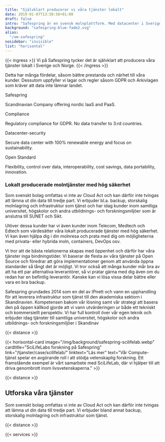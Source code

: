 ```yaml
---
title: "Självklart producerar vi våra tjänster lokalt"
date: 2019-01-07T13:58:58+01:00
draft: false
intro: "Safespring är en svensk molnplattform. Med datacenter i Sverige håller du din data inom landets gränser."
background: "safespring-blue-fade2.svg"
alias:
  "/om-safespring"
nosidebar: "invisible"
list: "horisontal"
---
```


{{< ingress >}} 
Vi på Safespring tycker det är självklart att producera våra tjänster lokalt i Sverige och Norge. 
{{< /ingress >}}

Detta har många fördelar, såsom bättre prestanda och närhet till våra kunder. Dessutom uppfyller vi lagar och regler såsom GDPR och Arkivlagen som kräver att data inte lämnar landet.

<section>
</section>
<section class="map">
  <div id="sticky-div"></div>
  <div class="card-content">
    <div class="card-icon icon-blue"><i class="fa-kit fa-safespring-icon"></i></div>
    <p class="card-title">Safespring</p>
    <p class="card-text">Scandinavian Company offering nordic IaaS and PaaS.</p>
  </div>
  <div class="card-content">
    <div class="card-icon icon-green"><i class="fa-solid fa-shield-check"></i></div>
    <p class="card-title">Compliance</p>
    <p class="card-text">Regulatory compliance for GDPR. No data transfer to 3:rd countries.</p>
  </div>
  <div class="card-content">
    <div class="card-icon icon-orange"><i class="fa-solid fa-lock"></i></div>
    <p class="card-title">Datacenter-security</p>
    <p class="card-text">Secure data center with 100% renewable energy and focus on sustainability.</p>
  </div>
    <div class="card-content">
    <div class="card-icon icon-blue"><i class="fa-solid fa-door-open"></i></div>
    <p class="card-title">Open Standard</p>
    <p class="card-text">Flexibility, control over data, interoperability, cost savings, data portability, innovation.</p>
  </div>
</section>
<section>
</section>

### Lokalt producerade molntjänster med hög säkerhet

Som svenskt bolag omfattas vi inte av Cloud Act och kan därför inte tvingas att lämna ut din data till tredje part. Vi erbjuder bl.a. backup, storskalig molnlagring och infrastruktur som tjänst och har idag kunder inom samtliga universitet, högskolor och andra utbildnings- och forskningsmiljöer som är anslutna till SUNET och Sikt.

Utöver dessa kunder har vi även kunder inom Telecom, Medtech och Edtech som värdesätter våra lokalt producerade tjänster med hög säkerhet. Vi kan även hjälpa dig i din molnresa och prata med dig om möjligheterna med privata- eller hybrida moln, containers, DevOps osv.

Vi tror att de bästa relationerna skapas med öppenhet och därför har våra tjänster inga bindningstider. Vi baserar de flesta av våra tjänster på Open Source och föredrar att göra implementationer genom att använda öppna standarder så långt det är möjligt. Vi tror också att många kunder mår bra av att ha ett par alternativa leverantörer, så vi pratar gärna med dig även om du redan har en befintlig leverantör. Kanske kan vi lösa vissa delar bättre eller vara en bra backup.

Safespring grundades 2014 som en del av IPnett och vann en upphandling för att leverera infrastruktur som tjänst till den akademiska sektorn i Skandinavien. Kompetensen bakom vår lösning samt vår strategi att basera den på öppen källkod gjorde att vi vann utvärderingen ur både ett tekniskt och kommersiellt perspektiv. Vi har full kontroll över vår egen teknik och erbjuder idag tjänster till samtliga universitet, högskolor och andra utbildnings- och forskningsmiljöer i Skandinav

{{< distance >}}

{{< horisontal-card image="/img/background/safespring-scilifelab.webp" cardtitle="SciLifeLabs forskning på Safespring" link="/tjanster/case/scilifelab/" linktext="Läs mer" text="Vår Compute-tjänst spelar en avgörande roll i att stödja vetenskaplig forskning. Ett framstående exempel är vårt samarbete med SciLifeLab, där vi hjälper till att driva genombrott inom livsvetenskaperna." >}}

{{< distance >}}

## Utforska våra tjänster
Som svenskt bolag omfattas vi inte av Cloud Act och kan därför inte tvingas att lämna ut din data till tredje part. Vi erbjuder bland annat backup, storskalig molnlagring och infrastruktur som tjänst.


{{< distance >}}

{{< services >}}